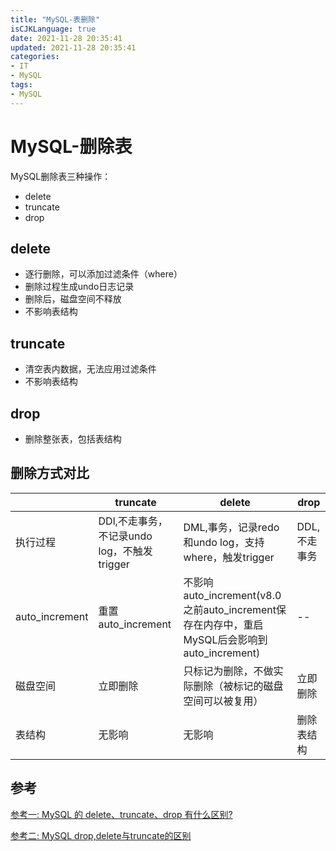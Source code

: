 ```yaml
---
title: "MySQL-表删除"
isCJKLanguage: true
date: 2021-11-28 20:35:41
updated: 2021-11-28 20:35:41
categories: 
- IT
- MySQL
tags: 
- MySQL
---
```


# MySQL-删除表

MySQL删除表三种操作：

* delete
* truncate
* drop

## delete

* 逐行删除，可以添加过滤条件（where）
* 删除过程生成undo日志记录
* 删除后，磁盘空间不释放
* 不影响表结构

## truncate

* 清空表内数据，无法应用过滤条件
* 不影响表结构

## drop

* 删除整张表，包括表结构

  

## 删除方式对比

|                | truncate                                    | delete                                                       | drop         |
| -------------- | ------------------------------------------- | ------------------------------------------------------------ | ------------ |
| 执行过程       | DDl,不走事务，不记录undo log，不触发trigger | DML,事务，记录redo和undo log，支持where，触发trigger         | DDL,不走事务 |
| auto_increment | 重置auto_increment                          | 不影响auto_increment(v8.0之前auto_increment保存在内存中，重启MySQL后会影响到auto_increment) | --           |
| 磁盘空间       | 立即删除                                    | 只标记为删除，不做实际删除（被标记的磁盘空间可以被复用）     | 立即删除     |
| 表结构         | 无影响                                      | 无影响                                                       | 删除表结构   |

## 参考

[参考一: MySQL 的 delete、truncate、drop 有什么区别?](https://zhuanlan.zhihu.com/p/270331768)

[参考二: MySQL drop,delete与truncate的区别](https://www.jishuchi.com/read/mysql-interview/2807)